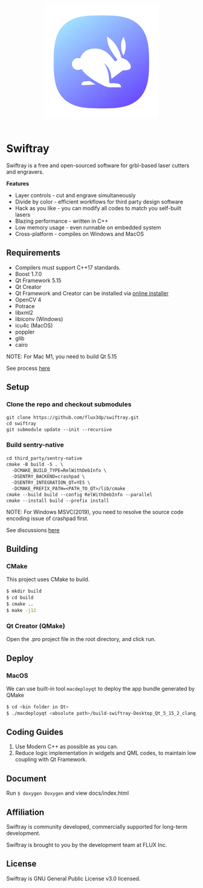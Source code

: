 <p align="center">
  <img
    alt="swiftray library logo"
    src="resources/images/icon.png"
    height="300"
    style="margin-top: 20px; margin-bottom: 20px;"
  />
</p>


# Swiftray

Swiftray is a free and open-sourced software for grbl-based laser cutters and engravers. 

**Features**

- Layer controls - cut and engrave simultaneously
- Divide by color - efficient workflows for third party design software
- Hack as you like - you can modify all codes to match you self-built lasers
- Blazing performance - written in C++
- Low memory usage - even runnable on embedded system
- Cross-platform - compiles on Windows and MacOS

## Requirements

- Compilers must support C++17 standards.
- Boost 1.7.0
- Qt Framework 5.15
- Qt Creator
- Qt Framework and Creator can be installed via [online installer](https://www.qt.io/download-open-source)
- OpenCV 4
- Potrace
- libxml2
- libiconv (Windows)
- icu4c (MacOS)
- poppler
- glib
- cairo

NOTE: For Mac M1, you need to build Qt 5.15

See process [here](https://github.com/bobwolff68/fritzing-app/wiki/Building-Qt-5.15-for-Mac-M1)

## Setup
### Clone the repo and checkout submodules
```
git clone https://github.com/flux3dp/swiftray.git
cd swiftray
git submodule update --init --recursive
```

### Build sentry-native
```
cd third_party/sentry-native
cmake -B build -S . \
  -DCMAKE_BUILD_TYPE=RelWithDebInfo \
  -DSENTRY_BACKEND=crashpad \
  -DSENTRY_INTEGRATION_QT=YES \
  -DCMAKE_PREFIX_PATH=<PATH_TO_QT>/lib/cmake
cmake --build build --config RelWithDebInfo --parallel
cmake --install build --prefix install
```
NOTE: For Windows MSVC(2019), you need to resolve the source code encoding issue of crashpad first.

See discussions [here](https://github.com/microsoft/vcpkg/issues/21888)


## Building

### CMake

This project uses CMake to build.

```bash
$ mkdir build
$ cd build
$ cmake ..
$ make -j12
```

### Qt Creator (QMake)

Open the .pro project file in the root directory, and click run.

## Deploy

### MacOS
We can use built-in tool `macdeployqt` to deploy the app bundle generated by QMake
```bash
$ cd <bin folder in Qt>
$ ./macdeployqt <absolute path>/build-swiftray-Desktop_Qt_5_15_2_clang_64bit-Release/Swiftray.app -qmldir=<absolute path>/swiftray//src/windows/qml -dmg
```

## Coding Guides

1. Use Modern C++ as possible as you can.
2. Reduce logic implementation in widgets and QML codes, to maintain low coupling with Qt Framework.

## Document

Run `$ doxygen Doxygen` and view docs/index.html

## Affiliation

Swiftray is community developed, commercially supported for long-term development.

Swiftray is brought to you by the development team at FLUX Inc.


## License

Swiftray is GNU General Public License v3.0 licensed.
